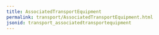 ```yaml
---
title: AssociatedTransportEquipment
permalink: transport/AssociatedTransportEquipment.html
jsonid: transport_associatedtransportequipment
---
```

